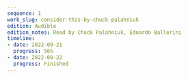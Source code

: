 ```yaml
---
sequence: 1
work_slug: consider-this-by-chuck-palahniuk
edition: Audible
edition_notes: Read by Chuck Palahniuk, Edoardo Ballerini
timeline:
- date: 2022-09-21
  progress: 56%
- date: 2022-09-22
  progress: Finished
---
```


